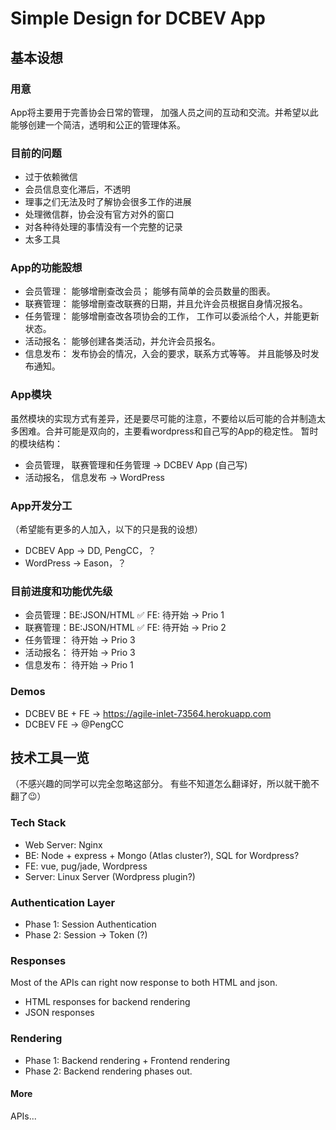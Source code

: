 # Simple Design for DCBEV App 

## 基本设想
### 用意
App将主要用于完善协会日常的管理， 加强人员之间的互动和交流。并希望以此能够创建一个简洁，透明和公正的管理体系。
### 目前的问题
* 过于依赖微信
* 会员信息变化滞后，不透明
* 理事之们无法及时了解协会很多工作的进展
* 处理微信群，协会没有官方对外的窗口
* 对各种待处理的事情没有一个完整的记录
* 太多工具

### App的功能設想
* 会员管理： 能够增刪查改会员； 能够有简单的会员数量的图表。
* 联赛管理： 能够增刪查改联赛的日期，并且允许会员根据自身情况报名。
* 任务管理： 能够增刪查改各项协会的工作， 工作可以委派给个人，并能更新状态。
* 活动报名： 能够创建各类活动，并允许会员报名。
* 信息发布： 发布协会的情况，入会的要求，联系方式等等。 并且能够及时发布通知。


### App模块
虽然模块的实现方式有差异，还是要尽可能的注意，不要给以后可能的合并制造太多困难。合并可能是双向的，主要看wordpress和自己写的App的稳定性。 暂时的模块结构：

* 会员管理， 联赛管理和任务管理 -> DCBEV App (自己写)
* 活动报名， 信息发布 -> WordPress

### App开发分工
（希望能有更多的人加入，以下的只是我的设想）
* DCBEV App -> DD, PengCC，？
* WordPress -> Eason，？

### 目前进度和功能优先级
* 会员管理：BE:JSON/HTML ✅ FE: 待开始 -> Prio 1
* 联赛管理：BE:JSON/HTML ✅ FE: 待开始 -> Prio 2
* 任务管理： 待开始 -> Prio 3
* 活动报名： 待开始 -> Prio 3
* 信息发布： 待开始 -> Prio 1

### Demos
* DCBEV BE + FE -> https://agile-inlet-73564.herokuapp.com
* DCBEV FE -> @PengCC

## 技术工具一览
（不感兴趣的同学可以完全忽略这部分。 有些不知道怎么翻译好，所以就干脆不翻了😉）

### Tech Stack
* Web Server: Nginx
* BE: Node + express + Mongo (Atlas cluster?), SQL for Wordpress?
* FE: vue, pug/jade, Wordpress
* Server: Linux Server (Wordpress plugin?)

### Authentication Layer
* Phase 1: Session Authentication
* Phase 2: Session -> Token (?)

### Responses
Most of the APIs can right now response to both HTML and json. 
* HTML responses for backend rendering
* JSON responses

### Rendering
* Phase 1: Backend rendering + Frontend rendering
* Phase 2: Backend rendering phases out.

#### More
APIs...
